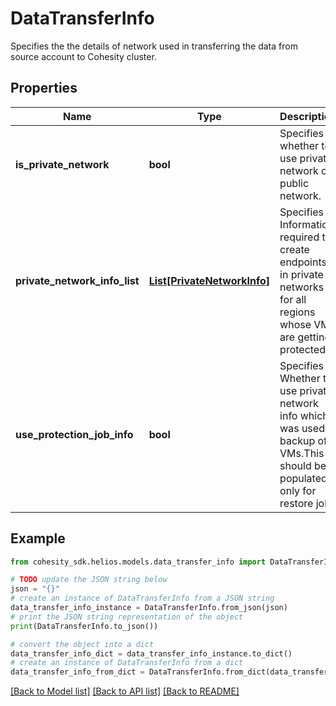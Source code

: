# DataTransferInfo

Specifies the the details of network used in transferring the data from source account to Cohesity cluster.

## Properties

Name | Type | Description | Notes
------------ | ------------- | ------------- | -------------
**is_private_network** | **bool** | Specifies whether to use private network or public network. | [optional] 
**private_network_info_list** | [**List[PrivateNetworkInfo]**](PrivateNetworkInfo.md) | Specifies Information required to create endpoints in private networks for all regions whose VMs are getting protected. | [optional] 
**use_protection_job_info** | **bool** | Specifies Whether to use private network info which was used in backup of VMs.This should be populated only for restore job. | [optional] 

## Example

```python
from cohesity_sdk.helios.models.data_transfer_info import DataTransferInfo

# TODO update the JSON string below
json = "{}"
# create an instance of DataTransferInfo from a JSON string
data_transfer_info_instance = DataTransferInfo.from_json(json)
# print the JSON string representation of the object
print(DataTransferInfo.to_json())

# convert the object into a dict
data_transfer_info_dict = data_transfer_info_instance.to_dict()
# create an instance of DataTransferInfo from a dict
data_transfer_info_from_dict = DataTransferInfo.from_dict(data_transfer_info_dict)
```
[[Back to Model list]](../README.md#documentation-for-models) [[Back to API list]](../README.md#documentation-for-api-endpoints) [[Back to README]](../README.md)


